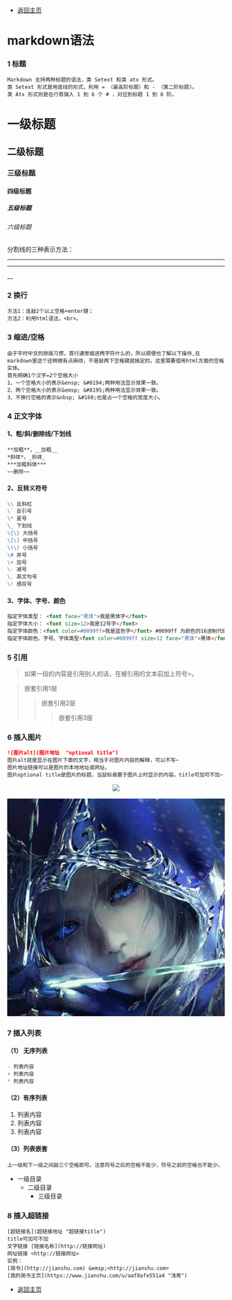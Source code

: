 * [返回主页](../README.md)
# markdown语法
### 1 标题
```text
Markdown 支持两种标题的语法，类 Setext 和类 atx 形式。
类 Setext 形式是用底线的形式，利用 = （最高阶标题）和 - （第二阶标题)。
类 Atx 形式则是在行首插入 1 到 6 个 # ，对应到标题 1 到 6 阶。
```
# 一级标题
## 二级标题
### 三级标题
#### 四级标题
##### 五级标题
###### 六级标题
分割线的三种表示方法：
*** 
--- 
__


### 2 换行
```text
方法1：连敲2个以上空格+enter键；
方法2：利用html语法，<br>。
```

### 3 缩进/空格
```text
由于平时中文的排版习惯，首行通常缩进两字符什么的，所以顺便也了解以下操作,在markdown里这个还稍微有点麻烦，不是敲两下空格键就搞定的。这里需要借用html方面的空格实体。
首先明确1个汉字=2个空格大小
1、一个空格大小的表示&ensp; &#8194;两种用法显示效果一致。
2、两个空格大小的表示&emsp; &#8195;两种用法显示效果一致。
3、不换行空格的表示&nbsp; &#160;也是占一个空格的宽度大小。
```

### 4 正文字体
#### 1、粗/斜/删除线/下划线
```markdown
**加粗**，__加粗__  
*斜体*，_斜体_
***加粗斜体***
~~删除~~
```
#### 2、反转义符号
```markdown
\\ 反斜杠
\` 反引号
\* 星号
\_ 下划线
\{\} 大括号
\[\] 中括号
\(\) 小括号
\# 井号
\+ 加号
\- 减号
\. 英文句号
\! 感叹号
```
#### 3、字体、字号、颜色
```markdown
指定字体类型： <font face="黑体">我是黑体字</font>
指定字体大小： <font size=12>我是12号字</font>
指定字体颜色：<font color=#0099ff>我是蓝色字</font> #0099ff 为颜色的16进制代码
指定字体颜色、字号、字体类型<font color=#0099ff size=12 face="黑体">黑体</font>
```

### 5 引用
> 如果一段的内容是引用别人的话，在被引用的文本前加上符号>。

> 嵌套引用1层
>> 嵌套引用2层
>>> 嵌套引用3层


### 6 插入图片
```markdown
![图片alt](图片地址  "optional title")
图片alt就是显示在图片下面的文字，相当于对图片内容的解释，可以不写~
图片地址链接可以是图片的本地地址或网址。
图片optional title是图片的标题，当鼠标悬置于图片上时显示的内容。title可加可不加~
```
<div align="center">
    <img src="./../picture/Ashe.png" width="10%">
</div>

![](../../picture/Ashe.png)

### 7 插入列表
#### （1） 无序列表
```markdown
- 列表内容
+ 列表内容
* 列表内容
```
#### （2）有序列表
1. 列表内容
2. 列表内容
3. 列表内容

#### （3）列表嵌套
```text
上一级和下一级之间敲三个空格即可。注意符号之后的空格不能少，符号之前的空格也不能少。
```
+ 一级目录
   + 二级目录
     + 三级目录

### 8 插入超链接
```text
[超链接名](超链接地址 "超链接title")
title可加可不加
文字链接 [链接名称](http://链接网址)
网址链接 <http://链接网址>
实例：
[简书](http://jianshu.com) &emsp;<http://jianshu.com>
[我的简书主页](https://www.jianshu.com/u/aaf8afe551a4 "浅羡")
```

* [返回主页](../README.md)